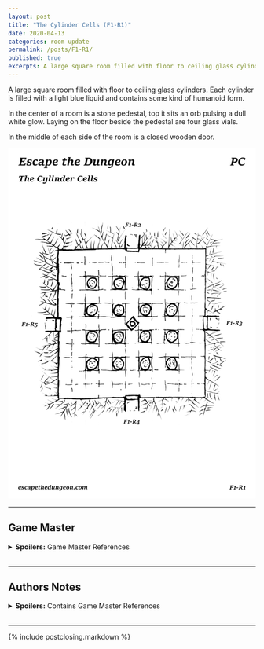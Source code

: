 ```yaml
---
layout: post
title: "The Cylinder Cells (F1-R1)"
date: 2020-04-13
categories: room update
permalink: /posts/F1-R1/
published: true
excerpts: A large square room filled with floor to ceiling glass cylinders. Each cylinder is filled with a light blue liquid and contains some kind of humanoid form.
---
```


A large square room filled with floor to ceiling glass cylinders. Each cylinder is filled with a light blue liquid and contains some kind of humanoid form.

In the center of a room is a stone pedestal, top it sits an orb pulsing a dull white glow. Laying on the floor beside the pedestal are four glass vials.

In the middle of each side of the room is a closed wooden door.

![The Cylinder Cells (F1R1)](/assets/maps/rooms/escapethedungeon-f1-r1-pc.png)

---

## Game Master

<details><summary><b>Spoilers:</b> Game Master References</summary>
&nbsp;

# Boxed Text

You and a number of unfamiliar companions awake to the feeling of stale air passing through your nostrils. You look around to find yourself laying naked in a smashed open cylinder, a light blue liquid slowly oozing out onto the floor.

# Focus Points

**Glowing Orb (F1-R1-FP01)**

A palm sized orb, pulsing a dull white glow. A medium magic check will reveal the orb is operating a reduced capacity but its true function is still unknown.

**Glass Vials (F1-R1-FP02)**

Empty thin long glass vials, A very easy inspection check will reveal that these vials socket into a metal ring at the base of the cylinders.

**Exits (F1-R1-FP03)**

Above each door is a sign that denotes a direction. "North", "East", "South", and "West" following a clockwise direction. All doors are unlocked.

# Items

**Glowing Orb (F1-R1-ITM01)**

Pulsing a dull white glow, when initially discovered the orb is currently low on charge.

A very hard magic check will reveal that the orb can be recharged by an attuned wielder by expending 10 magic slots. Once charged this orb can hold and emit a single spell within a 20 foot radius as a concentration spell, requiring the attuned wielder to make a spell save every hour the spell is active.

When recharged and active the orb glows bright white.

**Preserving Liquid (F1-R1-ITM02)**

When consumed it heals for one standard potion, additionally the consumer must make a medium constitution saving throw or fall asleep for 1d4 hours. The properties of this liquid can be identified with a hard magic check.

</details>
&nbsp;

---

## Authors Notes

<details><summary><b>Spoilers:</b> Contains Game Master References</summary>
&nbsp;

I had to choose somewhere for the adventures to start, waking up in some kind of hibernation tank seemed like a good as place as any. Allows of a variable number of players and provides an initial intrigue.

I decided to include a powerful magic item right out of the gate but make it difficult to use initially, its probably broken as hell but I can come back and refine it if needed.

Also included some healing potions go give the party a leg up.

</details>
&nbsp;

---

{% include postclosing.markdown %}
